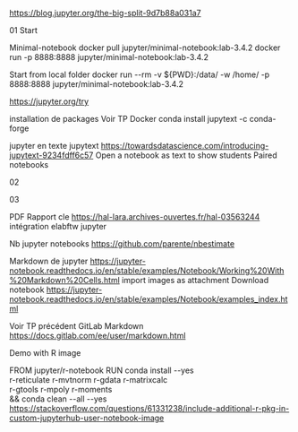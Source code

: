 https://blog.jupyter.org/the-big-split-9d7b88a031a7

01 Start

Minimal-notebook
docker pull jupyter/minimal-notebook:lab-3.4.2
docker run -p 8888:8888 jupyter/minimal-notebook:lab-3.4.2 

Start from local folder
docker run --rm -v ${PWD}:/data/ -w /home/ -p 8888:8888 jupyter/minimal-notebook:lab-3.4.2 

https://jupyter.org/try

installation de packages
Voir TP Docker
conda install jupytext -c conda-forge


jupyter en texte jupytext https://towardsdatascience.com/introducing-jupytext-9234fdff6c57
Open a notebook as text to show students
Paired notebooks

02


03

PDF Rapport cle https://hal-lara.archives-ouvertes.fr/hal-03563244
intégration elabftw jupyter

Nb jupyter notebooks https://github.com/parente/nbestimate

Markdown de jupyter
https://jupyter-notebook.readthedocs.io/en/stable/examples/Notebook/Working%20With%20Markdown%20Cells.html
import images as attachment
Download notebook https://jupyter-notebook.readthedocs.io/en/stable/examples/Notebook/examples_index.html

Voir TP précédent
GitLab Markdown
https://docs.gitlab.com/ee/user/markdown.html

Demo with R image

FROM jupyter/r-notebook
RUN conda install --yes \
        r-reticulate r-mvtnorm r-gdata r-matrixcalc \
        r-gtools r-mpoly r-moments \
    && conda clean --all --yes
https://stackoverflow.com/questions/61331238/include-additional-r-pkg-in-custom-jupyterhub-user-notebook-image 